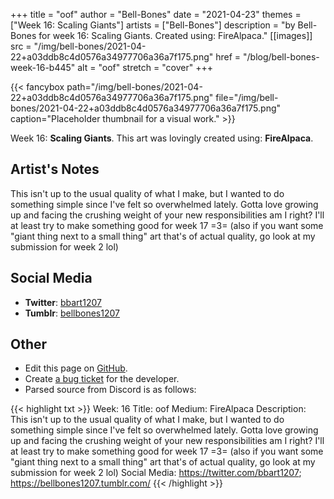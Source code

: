 +++
title =       "oof"
author =      "Bell-Bones"
date =        "2021-04-23"
themes =      ["Week 16: Scaling Giants"]
artists =     ["Bell-Bones"]
description = "by Bell-Bones for week 16: Scaling Giants. Created using: FireAlpaca."
[[images]]
              src = "/img/bell-bones/2021-04-22+a03ddb8c4d0576a34977706a36a7f175.png"
              href = "/blog/bell-bones-week-16-b445"
              alt = "oof"
              stretch = "cover"
+++


{{< fancybox path="/img/bell-bones/2021-04-22+a03ddb8c4d0576a34977706a36a7f175.png" file="/img/bell-bones/2021-04-22+a03ddb8c4d0576a34977706a36a7f175.png" caption="Placeholder thumbnail for a visual work." >}}


Week 16: **Scaling Giants**. This art was lovingly created using: **FireAlpaca**.

## Artist's Notes

This isn't up to the usual quality of what I make, but I wanted to do something simple since I've felt so overwhelmed lately. Gotta love growing up and facing the crushing weight of your new responsibilities am I right? I'll at least try to make something good for week 17 =3= (also if you want some "giant thing next to a small thing" art that's of actual quality, go look at my submission for week 2 lol)

## Social Media

- **Twitter**: <a href='https://twitter.com/bbart1207' target='_blank'>bbart1207</a>
- **Tumblr**: <a href='https://bellbones1207.tumblr.com' target='_blank'>bellbones1207</a>


## Other

- Edit this page on [GitHub](https://github.com/teaminkling/web-refresh/edit/main/content/blog/bell-bones-week-16-b445.md).
- Create [a bug ticket](https://github.com/teaminkling/web-refresh/issues/new?assignees=&labels=bug&template=problem-report.md&title=) for the developer.
- Parsed source from Discord is as follows:

{{< highlight txt >}}
Week: 16
Title: oof
Medium: FireAlpaca
Description: This isn't up to the usual quality of what I make, but I wanted to do something simple since I've felt so overwhelmed lately. Gotta love growing up and facing the crushing weight of your new responsibilities am I right? I'll at least try to make something good for week 17 =3= (also if you want some "giant thing next to a small thing" art that's of actual quality, go look at my submission for week 2 lol)
Social Media: https://twitter.com/bbart1207; https://bellbones1207.tumblr.com/
{{< /highlight >}}